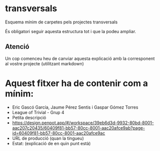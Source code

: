 # transversals
Esquema mínim de carpetes pels projectes transversals

És obligatori seguir aquesta estructura tot i que la podeu ampliar.

## Atenció
Un cop comenceu heu de canviar aquesta explicació amb la corresponent al vostre projecte (utilitzant markdown)


# Aquest fitxer ha de contenir com a mínim:
 * Eric Gascó García, Jaume Pérez Sentis i Gaspar Gómez Torres
 * League of Trivial - Grup 4
 * Petita descripció
 * https://design.penpot.app/#/workspace/39eb6d3d-9932-80bd-8001-aac207c20435/60409f81-bb57-80cc-8001-aac20afce9ab?page-id=60409f81-bb57-80cc-8001-aac20afce9ac
 * URL de producció (quan la tingueu)
 * Estat: (explicació de en quin punt està)
